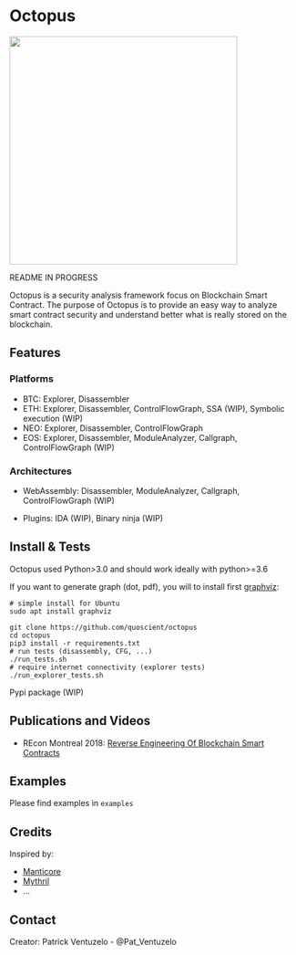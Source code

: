# Octopus

<img src="/images/logo-medium.png" height="400px"/>

README IN PROGRESS

Octopus is a security analysis framework focus on Blockchain Smart Contract. The purpose of Octopus is to provide an easy way to analyze smart contract security and understand better what is really stored on the blockchain.

## Features

### Platforms
* BTC: Explorer, Disassembler
* ETH: Explorer, Disassembler, ControlFlowGraph, SSA (WIP), Symbolic execution (WIP)
* NEO: Explorer, Disassembler, ControlFlowGraph
* EOS: Explorer, Disassembler, ModuleAnalyzer, Callgraph, ControlFlowGraph (WIP)

### Architectures
* WebAssembly: Disassembler, ModuleAnalyzer, Callgraph, ControlFlowGraph (WIP)


* Plugins: IDA (WIP), Binary ninja (WIP)

## Install & Tests

Octopus used Python>3.0 and should work ideally with python>=3.6

If you want to generate graph (dot, pdf), you will to install first [graphviz](https://graphviz.gitlab.io/download/):
```
# simple install for Ubuntu
sudo apt install graphviz
```

```
git clone https://github.com/quoscient/octopus
cd octopus
pip3 install -r requirements.txt
# run tests (disassembly, CFG, ...)
./run_tests.sh
# require internet connectivity (explorer tests)
./run_explorer_tests.sh
```

Pypi package (WIP)

## Publications and Videos

* REcon Montreal 2018: [Reverse Engineering Of Blockchain Smart Contracts](https://recon.cx/2018/montreal/schedule/system/event_attachments/attachments/000/000/053/original/RECON-MTL-2018-Reversing_blockchains_smart_contracts.pdf)

## Examples

Please find examples in ```examples```

## Credits

Inspired by:
* [Manticore](https://github.com/trailofbits/manticore)
* [Mythril](https://github.com/ConsenSys/mythril)
* ...

## Contact

Creator: Patrick Ventuzelo - @Pat_Ventuzelo
